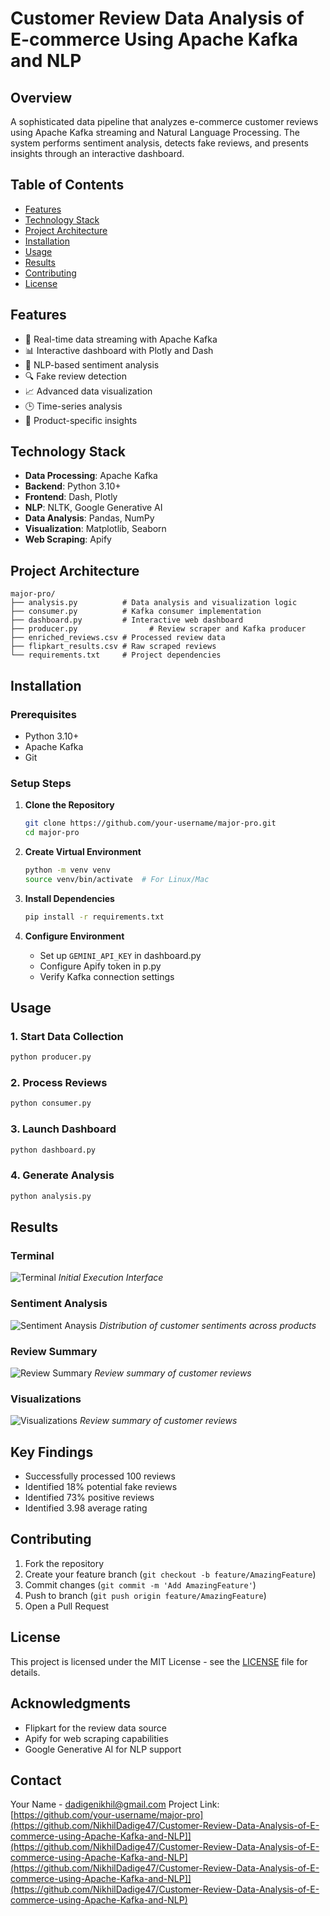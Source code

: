 # Customer Review Data Analysis of E-commerce Using Apache Kafka and NLP

## Overview
A sophisticated data pipeline that analyzes e-commerce customer reviews using Apache Kafka streaming and Natural Language Processing. The system performs sentiment analysis, detects fake reviews, and presents insights through an interactive dashboard.

## Table of Contents
- [Features](#features)
- [Technology Stack](#technology-stack)
- [Project Architecture](#project-architecture)
- [Installation](#installation)
- [Usage](#usage)
- [Results](#results)
- [Contributing](#contributing)
- [License](#license)

## Features
- 🔄 Real-time data streaming with Apache Kafka
- 📊 Interactive dashboard with Plotly and Dash
- 🤖 NLP-based sentiment analysis
- 🔍 Fake review detection
- 📈 Advanced data visualization
- 🕒 Time-series analysis
- 🎯 Product-specific insights

## Technology Stack
- **Data Processing**: Apache Kafka
- **Backend**: Python 3.10+
- **Frontend**: Dash, Plotly
- **NLP**: NLTK, Google Generative AI
- **Data Analysis**: Pandas, NumPy
- **Visualization**: Matplotlib, Seaborn
- **Web Scraping**: Apify

## Project Architecture
```
major-pro/
├── analysis.py          # Data analysis and visualization logic
├── consumer.py          # Kafka consumer implementation
├── dashboard.py         # Interactive web dashboard
├── producer.py                # Review scraper and Kafka producer
├── enriched_reviews.csv # Processed review data
├── flipkart_results.csv # Raw scraped reviews
└── requirements.txt     # Project dependencies
```

## Installation

### Prerequisites
- Python 3.10+
- Apache Kafka
- Git

### Setup Steps
1. **Clone the Repository**
   ```bash
   git clone https://github.com/your-username/major-pro.git
   cd major-pro
   ```

2. **Create Virtual Environment**
   ```bash
   python -m venv venv
   source venv/bin/activate  # For Linux/Mac
   ```

3. **Install Dependencies**
   ```bash
   pip install -r requirements.txt
   ```

4. **Configure Environment**
   - Set up `GEMINI_API_KEY` in dashboard.py
   - Configure Apify token in p.py
   - Verify Kafka connection settings

## Usage

### 1. Start Data Collection
```bash
python producer.py
```

### 2. Process Reviews
```bash
python consumer.py
```

### 3. Launch Dashboard
```bash
python dashboard.py
```

### 4. Generate Analysis
```bash
python analysis.py
```

## Results

### Terminal
![Terminal](output_screens/TERMINAL.jpeg)
*Initial Execution Interface*

### Sentiment Analysis
![Sentiment Anaysis](output_screens/ANALYSIS-PREVIEW.jpeg)
*Distribution of customer sentiments across products*

### Review Summary
![Review Summary](output_screens/REVIEW-SUMMARY.jpeg)
*Review summary of customer reviews*

### Visualizations
![Visualizations](output_screens/VISUALIZATIONS.jpeg)
*Review summary of customer reviews*

## Key Findings
- Successfully processed 100 reviews
- Identified 18% potential fake reviews
- Identified 73% positive reviews
- Identified 3.98 average rating

## Contributing
1. Fork the repository
2. Create your feature branch (`git checkout -b feature/AmazingFeature`)
3. Commit changes (`git commit -m 'Add AmazingFeature'`)
4. Push to branch (`git push origin feature/AmazingFeature`)
5. Open a Pull Request

## License
This project is licensed under the MIT License - see the [LICENSE](LICENSE) file for details.

## Acknowledgments
- Flipkart for the review data source
- Apify for web scraping capabilities
- Google Generative AI for NLP support

## Contact
Your Name - [dadigenikhil@gmail.com](mailto:dadigenikhil@gmail.com)
Project Link: [https://github.com/your-username/major-pro](https://github.com/NikhilDadige47/Customer-Review-Data-Analysis-of-E-commerce-using-Apache-Kafka-and-NLP]](https://github.com/NikhilDadige47/Customer-Review-Data-Analysis-of-E-commerce-using-Apache-Kafka-and-NLP](https://github.com/NikhilDadige47/Customer-Review-Data-Analysis-of-E-commerce-using-Apache-Kafka-and-NLP]](https://github.com/NikhilDadige47/Customer-Review-Data-Analysis-of-E-commerce-using-Apache-Kafka-and-NLP)
